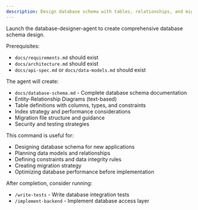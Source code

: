```yaml
---
description: Design database schema with tables, relationships, and migrations
---
```


Launch the database-designer-agent to create comprehensive database schema design.

Prerequisites:
- `docs/requirements.md` should exist
- `docs/architecture.md` should exist
- `docs/api-spec.md` or `docs/data-models.md` should exist

The agent will create:
- `docs/database-schema.md` - Complete database schema documentation
- Entity-Relationship Diagrams (text-based)
- Table definitions with columns, types, and constraints
- Index strategy and performance considerations
- Migration file structure and guidance
- Security and testing strategies

This command is useful for:
- Designing database schema for new applications
- Planning data models and relationships
- Defining constraints and data integrity rules
- Creating migration strategy
- Optimizing database performance before implementation

After completion, consider running:
- `/write-tests` - Write database integration tests
- `/implement-backend` - Implement database access layer
